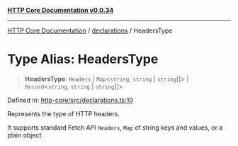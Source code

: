 [**HTTP Core Documentation v0.0.34**](../../README.md)

***

[HTTP Core Documentation](../../modules.md) / [declarations](../README.md) / HeadersType

# Type Alias: HeadersType

> **HeadersType**: `Headers` \| `Map`\<`string`, `string` \| `string`[]\> \| `Record`\<`string`, `string` \| `string`[]\>

Defined in: [http-core/src/declarations.ts:10](https://github.com/stonemjs/http-core/blob/fb38b6d1cb0bd2bb4e252ff611571ec3c006aa1e/src/declarations.ts#L10)

Represents the type of HTTP headers.

It supports standard Fetch API `Headers`, `Map` of string keys and values, or a plain object.
